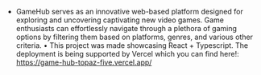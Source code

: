 - GameHub serves as an innovative web-based platform designed for exploring and uncovering captivating new video games. Game enthusiasts can effortlessly navigate through a plethora of gaming options by filtering them based on platforms, genres, and various other criteria.
    • This project was made showcasing React + Typescript. 
        The deployment is being supported by Vercel which you can find here!: https://game-hub-topaz-five.vercel.app/
